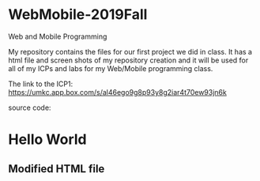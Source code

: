 # WebMobile-2019Fall
Web and Mobile Programming

My repository contains the files for our first project we did in class. It has a html file and screen shots of my repository creation and it will be used for all of my ICPs and labs for my Web/Mobile programming class. 

The link to the ICP1:
https://umkc.app.box.com/s/al46ego9g8p93y8g2iar4t70ew93jn6k

 source code:
 <head>
    <body>
<h1>Hello World</h1>
<h2>
    Modified HTML file
</h2>
</body>
</head>
